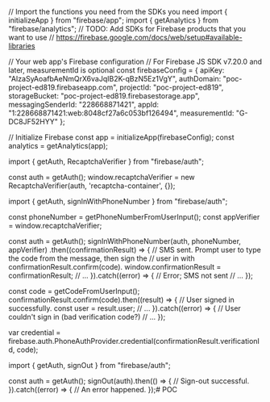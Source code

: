 // Import the functions you need from the SDKs you need
import { initializeApp } from "firebase/app";
import { getAnalytics } from "firebase/analytics";
// TODO: Add SDKs for Firebase products that you want to use
// https://firebase.google.com/docs/web/setup#available-libraries

// Your web app's Firebase configuration
// For Firebase JS SDK v7.20.0 and later, measurementId is optional
const firebaseConfig = {
  apiKey: "AIzaSyAoafbAeNmQrX6vaJqIB2K-qBzN5Ez1VgY",
  authDomain: "poc-project-ed819.firebaseapp.com",
  projectId: "poc-project-ed819",
  storageBucket: "poc-project-ed819.firebasestorage.app",
  messagingSenderId: "228668871421",
  appId: "1:228668871421:web:8048cf27a6c053bf126494",
  measurementId: "G-DC8JF52HYY"
};

// Initialize Firebase
const app = initializeApp(firebaseConfig);
const analytics = getAnalytics(app);


import { getAuth, RecaptchaVerifier } from "firebase/auth";

const auth = getAuth();
window.recaptchaVerifier = new RecaptchaVerifier(auth, 'recaptcha-container', {});

import { getAuth, signInWithPhoneNumber } from "firebase/auth";

const phoneNumber = getPhoneNumberFromUserInput();
const appVerifier = window.recaptchaVerifier;

const auth = getAuth();
signInWithPhoneNumber(auth, phoneNumber, appVerifier)
    .then((confirmationResult) => {
      // SMS sent. Prompt user to type the code from the message, then sign the
      // user in with confirmationResult.confirm(code).
      window.confirmationResult = confirmationResult;
      // ...
    }).catch((error) => {
      // Error; SMS not sent
      // ...
    });


const code = getCodeFromUserInput();
confirmationResult.confirm(code).then((result) => {
  // User signed in successfully.
  const user = result.user;
  // ...
}).catch((error) => {
  // User couldn't sign in (bad verification code?)
  // ...
});


var credential = firebase.auth.PhoneAuthProvider.credential(confirmationResult.verificationId, code);


import { getAuth, signOut } from "firebase/auth";

const auth = getAuth();
signOut(auth).then(() => {
  // Sign-out successful.
}).catch((error) => {
  // An error happened.
});#   P O C  
 